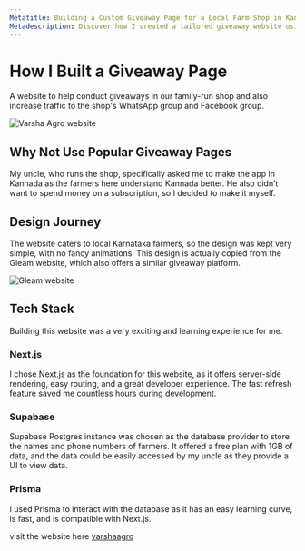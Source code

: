 ```yaml
---
Metatitle: Building a Custom Giveaway Page for a Local Farm Shop in Kannada
Metadescription: Discover how I created a tailored giveaway website using Next.js, Supabase, and Prisma to help a family-run farm shop increase engagement and traffic in Karnataka, India.
---
```


# How I Built a Giveaway Page

A website to help conduct giveaways in our family-run shop and also increase traffic to the shop's WhatsApp group and Facebook group.

![Varsha Agro website](/varshaagro2.webp)

## Why Not Use Popular Giveaway Pages

My uncle, who runs the shop, specifically asked me to make the app in Kannada as the farmers here understand Kannada better. He also didn’t want to spend money on a subscription, so I decided to make it myself.

## Design Journey

The website caters to local Karnataka farmers, so the design was kept very simple, with no fancy animations. This design is actually copied from the Gleam website, which also offers a similar giveaway platform.

![Gleam website](/Gleam.webp)

## Tech Stack

Building this website was a very exciting and learning experience for me.

### Next.js

I chose Next.js as the foundation for this website, as it offers server-side rendering, easy routing, and a great developer experience. The fast refresh feature saved me countless hours during development.

### Supabase

Supabase Postgres instance was chosen as the database provider to store the names and phone numbers of farmers. It offered a free plan with 1GB of data, and the data could be easily accessed by my uncle as they provide a UI to view data.

### Prisma

I used Prisma to interact with the database as it has an easy learning curve, is fast, and is compatible with Next.js.

visit the website here [varshaagro](https://varshaagro.vercel.app/)